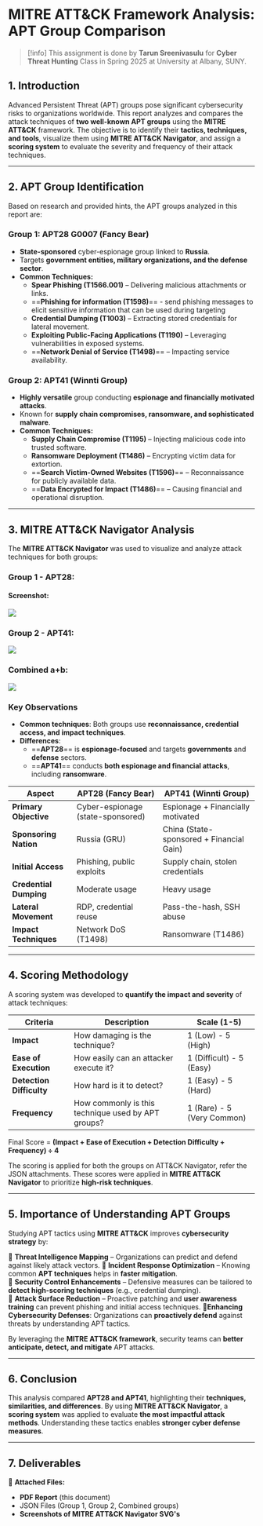 # **MITRE ATT&CK Framework Analysis: APT Group Comparison**

>[!info]
>This assignment is done by **Tarun Sreenivasulu** for **Cyber Threat Hunting** Class in Spring 2025 at University at Albany, SUNY.
## **1. Introduction**  

Advanced Persistent Threat (APT) groups pose significant cybersecurity risks to organizations worldwide. This report analyzes and compares the attack techniques of **two well-known APT groups** using the **MITRE ATT&CK** framework. The objective is to identify their **tactics, techniques, and tools**, visualize them using **MITRE ATT&CK Navigator**, and assign a **scoring system** to evaluate the severity and frequency of their attack techniques.

---
<div style="page-break-after: always;"></div>


## **2. APT Group Identification**  

Based on research and provided hints, the APT groups analyzed in this report are:  
### **Group 1: APT28  G0007 (Fancy Bear)**  
- **State-sponsored** cyber-espionage group linked to **Russia**.  
- Targets **government entities, military organizations, and the defense sector**.  
- **Common Techniques:**  
  - **Spear Phishing (T1566.001)** – Delivering malicious attachments or links.  
  - ==**Phishing for information (T1598)**== -  send phishing messages to elicit sensitive information that can be used during targeting
  - **Credential Dumping (T1003)** – Extracting stored credentials for lateral movement.  
  - **Exploiting Public-Facing Applications (T1190)** – Leveraging vulnerabilities in exposed systems.  
  - ==**Network Denial of Service (T1498)**== – Impacting service availability.  

### **Group 2: APT41 (Winnti Group)**  
- **Highly versatile** group conducting **espionage and financially motivated attacks**.  
- Known for **supply chain compromises, ransomware, and sophisticated malware**.  
- **Common Techniques:**  
  - **Supply Chain Compromise (T1195)** – Injecting malicious code into trusted software.  
  - **Ransomware Deployment (T1486)** – Encrypting victim data for extortion.  
  - ==**Search Victim-Owned Websites (T1596)**== – Reconnaissance for publicly available data.  
  - ==**Data Encrypted for Impact (T1486)**== – Causing financial and operational disruption.  

---
<div style="page-break-after: always;"></div>


## **3. MITRE ATT&CK Navigator Analysis**  

The **MITRE ATT&CK Navigator** was used to visualize and analyze attack techniques for both groups:  
### Group 1 - APT28:
#### Screenshot:
![](Group_1%20(1).svg)
<div style="page-break-after: always;"></div>


### Group 2 - APT41:
![](Group_2%20(1).svg)
<div style="page-break-after: always;"></div>


### Combined a+b:
![](combined_group_final.svg)
<div style="page-break-after: always;"></div>


### **Key Observations**  
- **Common techniques**: Both groups use **reconnaissance, credential access, and impact techniques**.  
- **Differences**:  
  - ==**APT28**== is **espionage-focused** and targets **governments** and **defense** sectors.  
  - ==**APT41**== conducts **both espionage and financial attacks**, including **ransomware**.  

| **Aspect**             | **APT28 (Fancy Bear)**            | **APT41 (Winnti Group)**                 |
| ---------------------- | --------------------------------- | ---------------------------------------- |
| **Primary Objective**  | Cyber-espionage (state-sponsored) | Espionage + Financially motivated        |
| **Sponsoring Nation**  | Russia (GRU)                      | China (State-sponsored + Financial Gain) |
| **Initial Access**     | Phishing, public exploits         | Supply chain, stolen credentials         |
| **Credential Dumping** | Moderate usage                    | Heavy usage                              |
| **Lateral Movement**   | RDP, credential reuse             | Pass-the-hash, SSH abuse                 |
| **Impact Techniques**  | Network DoS (T1498)               | Ransomware (T1486)                       |

---
<div style="page-break-after: always;"></div>


## **4. Scoring Methodology**  

A scoring system was developed to **quantify the impact and severity** of attack techniques:  

|**Criteria**|**Description**|**Scale (1-5)**|
|---|---|---|
|**Impact**|How damaging is the technique?|1 (Low) - 5 (High)|
|**Ease of Execution**|How easily can an attacker execute it?|1 (Difficult) - 5 (Easy)|
|**Detection Difficulty**|How hard is it to detect?|1 (Easy) - 5 (Hard)|
|**Frequency**|How commonly is this technique used by APT groups?|1 (Rare) - 5 (Very Common)|
Final Score = **(Impact + Ease of Execution + Detection Difficulty + Frequency) ÷ 4**

The scoring is applied for both the groups on ATT&CK Navigator, refer the JSON attachments.
These scores were applied in **MITRE ATT&CK Navigator** to prioritize **high-risk techniques**.

---
<div style="page-break-after: always;"></div>


## **5. Importance of Understanding APT Groups**  

Studying APT tactics using **MITRE ATT&CK** improves **cybersecurity strategy** by:

🔹 **Threat Intelligence Mapping** – Organizations can predict and defend against likely attack vectors. 
🔹 **Incident Response Optimization** – Knowing common **APT techniques** helps in **faster mitigation**.  
🔹 **Security Control Enhancements** – Defensive measures can be tailored to **detect high-scoring techniques** (e.g., credential dumping).  
🔹 **Attack Surface Reduction** – Proactive patching and **user awareness training** can prevent phishing and initial access techniques.
🔹**Enhancing Cybersecurity Defenses**: Organizations can **proactively defend** against threats by understanding APT tactics.  

By leveraging the **MITRE ATT&CK framework**, security teams can **better anticipate, detect, and mitigate** APT attacks.

---

## **6. Conclusion**  

This analysis compared **APT28 and APT41**, highlighting their **techniques, similarities, and differences**. By using **MITRE ATT&CK Navigator**, a **scoring system** was applied to evaluate **the most impactful attack methods**. Understanding these tactics enables **stronger cyber defense measures**.

---

## **7. Deliverables**  

📎 **Attached Files:**  
- **PDF Report** (this document)  
- JSON Files (Group 1, Group 2, Combined groups)
- **Screenshots of MITRE ATT&CK Navigator SVG's**  


